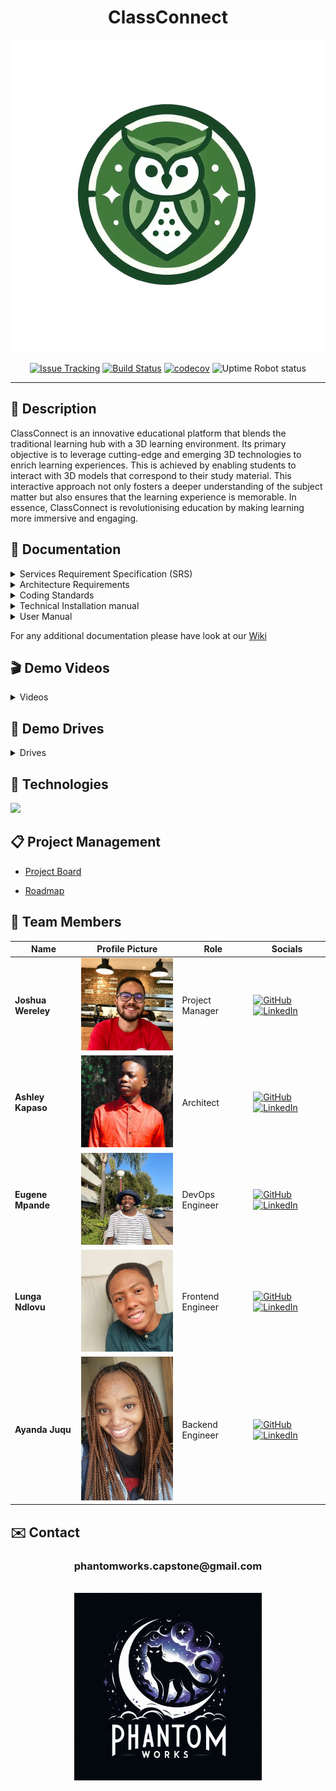 <div align="center">
<h1>ClassConnect</h1>
  <img src="./images/class-connect-logo.png" alt="class-connect logo"/>
  
  [![Issue Tracking](https://img.shields.io/badge/Issue_Tracking-GitHub_Issues-yellow)](https://github.com/COS301-SE-2024/ClassConnect/issues)
  [![Build Status](https://img.shields.io/badge/Build_Status-GitHub_Actions-brightgreen)](https://github.com/COS301-SE-2024/ClassConnect/actions/workflows/linter.yml)
  [![codecov](https://codecov.io/github/COS301-SE-2024/ClassConnect/graph/badge.svg?token=W2cOxCJT1g)](https://codecov.io/github/COS301-SE-2024/ClassConnect)
  ![Uptime Robot status](https://img.shields.io/uptimerobot/status/m797015486-75c486778a8f87b141372bd7)

  <hr>
</div>
<h2>📄 Description</h2>

ClassConnect is an innovative educational platform that blends the traditional learning hub with a 3D learning environment. Its primary objective is to leverage cutting-edge and emerging 3D technologies to enrich learning experiences. This is achieved by enabling students to interact with 3D models that correspond to their study material. This interactive approach not only fosters a deeper understanding of the subject matter but also ensures that the learning experience is memorable. In essence, ClassConnect is revolutionising education by making learning more immersive and engaging.

<h2>📁 Documentation</h2>
<details>
  <summary>
    Services Requirement Specification (SRS)
  </summary>

  - [SRS Document-Final Version](https://github.com/COS301-SE-2024/ClassConnect/wiki/Software-Requirements-Specification-%E2%80%90-Final-Version)
</details>

<details>
  <summary>
    Architecture Requirements
  </summary>

  - [Architecture Requirements Final Version](https://github.com/COS301-SE-2024/ClassConnect/wiki/Architectural-Requirements)
</details>


<details>
  <summary>
    Coding Standards
  </summary>

  - [Coding Standards Final Version]([https://github.com/COS301-SE-2024/ClassConnect/wiki/Technical-Install-Manual](https://github.com/COS301-SE-2024/ClassConnect/wiki/Coding-Standards))
</details>

<details>
  <summary>
    Technical Installation manual
  </summary>

  - [Technical Install Manual](https://github.com/COS301-SE-2024/ClassConnect/wiki/Technical-Install-Manual)
</details>

<details>
  <summary>
    User Manual
  </summary>

  - [User Manual](https://github.com/COS301-SE-2024/ClassConnect/wiki/Technical-Install-Manual)
</details>

For any additional documentation please have look at our [Wiki](https://github.com/COS301-SE-2024/ClassConnect/wiki)

<h2>🎬 Demo Videos</h2>

<details>
  <summary>
    Videos
  </summary>

  - [Demo 1 Video](https://drive.google.com/file/d/1AJAgftIAKCBaGVa4KQGHvoX01R3dvBUb/view?usp=sharing)
  - [Demo 2 Video](https://drive.google.com/file/d/1ghBQ9XuCCzSb2AlCx-fG7FqwTJvoJDyO/view?usp=sharing)
  - [Demo 3 Video](https://drive.google.com/file/d/1oFY1ZnJQr0eJqLPSz5RA8juzSl_HmWHp/view?usp=sharing)
</details>

<h2>💽 Demo Drives</h2>

<details>
  <summary>
    Drives
  </summary>

  - [Demo 1 Drive](https://drive.google.com/drive/folders/1-Xo9FraJS8LYL13yk2PoG1i2sIW5E1rP?usp=drive_link)
  - [Demo 2 Drive](https://drive.google.com/drive/folders/1vPqquuWAz_eJKksglXVZcm3WIr7eJcvr?usp=drive_link)
</details>


<h2>🔧 Technologies</h2>
<p">
    <a href="https://skillicons.dev">
        <img src="https://skillicons.dev/icons?i=svelte,vite,tailwind,threejs,nestjs,bun,mongodb,aws,figma,blender&perline=10" />
    </a>
</p>

<h2>📋 Project Management</h2>

- [Project Board](https://github.com/orgs/COS301-SE-2024/projects/80)

- [Roadmap](https://github.com/orgs/COS301-SE-2024/projects/80/views/6)

<h2>👥 Team Members</h2>

| Name           | Profile Picture                                                                                                    | Role              | Socials                                                                                                                                                                                           |
| -------------- | ------------------------------------------------------------------------------------------------------------------ | ----------------- | ------------------------------------------------------------------------------------------------------------------------------------------------------------------------------------------------- |
| **Joshua Wereley** | <img src="./images/joshua.jpeg" alt="Joshua's Profile Picture" width="200"> | Project Manager   | <a href="#" target="_blank"><img src="https://skillicons.dev/icons?i=github" alt="GitHub"></a> <a href="#" target="_blank"><img src="https://skillicons.dev/icons?i=linkedin" alt="LinkedIn"></a> |
| **Ashley Kapaso**  | <img src="./images/ashley.jpeg" alt="Ashley's Profile Picture" width="200"> | Architect         | <a href="#" target="_blank"><img src="https://skillicons.dev/icons?i=github" alt="GitHub"></a> <a href="#" target="_blank"><img src="https://skillicons.dev/icons?i=linkedin" alt="LinkedIn"></a> |
| **Eugene Mpande**  | <img src="./images/eugene.jpeg" alt="Eugene's Profile Picture" width="200"> | DevOps Engineer   | <a href="#" target="_blank"><img src="https://skillicons.dev/icons?i=github" alt="GitHub"></a> <a href="#" target="_blank"><img src="https://skillicons.dev/icons?i=linkedin" alt="LinkedIn"></a> |
| **Lunga Ndlovu**   | <img src="./images/lunga.jpeg" alt="Lunga's Profile Picture" width="200">   | Frontend Engineer | <a href="#" target="_blank"><img src="https://skillicons.dev/icons?i=github" alt="GitHub"></a> <a href="#" target="_blank"><img src="https://skillicons.dev/icons?i=linkedin" alt="LinkedIn"></a> |
| **Ayanda Juqu**    | <img src="./images/ayanda.jpeg" alt="Ayanda's Profile Picture" width="200"> | Backend Engineer  | <a href="#" target="_blank"><img src="https://skillicons.dev/icons?i=github" alt="GitHub"></a> <a href="#" target="_blank"><img src="https://skillicons.dev/icons?i=linkedin" alt="LinkedIn"></a> |

<h2>✉️ Contact</h2>

<div align="center">
  <h3>phantomworks.capstone@gmail.com</h3>
  <br>
  <img src="./images/phantom-works-logo.jpg" alt="phantom-works logo" height="300" width="300" />
</div>

